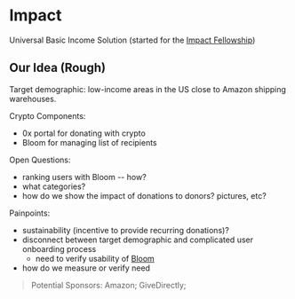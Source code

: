 # Impact
Universal Basic Income Solution (started for the [Impact Fellowship](https://www.impactlabs.io/fellowship))

## Our Idea (Rough)

Target demographic: low-income areas in the US close to Amazon shipping warehouses.





Crypto Components: <br>
* 0x portal for donating with crypto
* Bloom for managing list of recipients

Open Questions:<br>
* ranking users with Bloom -- how?
* what categories?
* how do we show the impact of donations to donors? pictures, etc?

Painpoints: <br>
* sustainability (incentive to provide recurring donations)?
* disconnect between target demographic and complicated user onboarding process
    * need to verify usability of [Bloom](https://bloom.io)
* how do we measure or verify need

> Potential Sponsors: Amazon; GiveDirectly; 